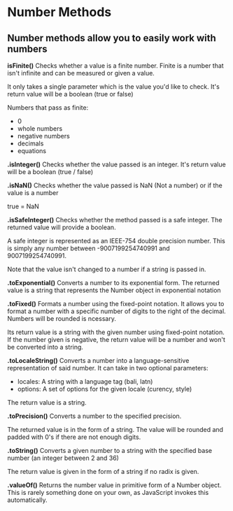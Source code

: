 # Number Methods

## Number methods allow you to easily work with numbers

**isFinite()**
Checks whether a value is a finite number.
Finite is a number that isn't infinite and can be measured or given a value.

It only takes a single parameter which is the value you'd like to check.
It's return value will be a boolean (true or false)

Numbers that pass as finite:
- 0
- whole numbers
- negative numbers
- decimals
- equations

**.isInteger()**
Checks whether the value passed is an integer.
It's return value will be a boolean (true / false)

**.isNaN()**
Checks whether the value passed is NaN (Not a number) or if the value is a number

true = NaN

**.isSafeInteger()**
Checks whether the method passed is a safe integer. The returned value will provide a boolean.

A safe integer is represented as an IEEE-754 double precision number. This is simply any number between -9007199254740991 and 9007199254740991.

Note that the value isn't changed to a number if a string is passed in.

**.toExponential()**
Converts a number to its exponential form. The returned value is a string that represents the Number object in exponential notation

**.toFixed()**
Formats a number using the fixed-point notation. It allows you to format a number with a specific number of digits to the right of the decimal. Numbers will be rounded is ncessary.

Its return value is a string with the given number using fixed-point notation. If the number given is negative, the return value will be a number and won't be converted into a string.

**.toLocaleString()**
Converts a number into a language-sensitive representation of said number.
It can take in two optional parameters:
- locales: A string with a language tag (bali, latn)
- options: A set of options for the given locale (curency, style)

The return value is a string.

**.toPrecision()**
Converts a number to the specified precision.

The returned value is in the form of a string. The value will be rounded and padded with 0's if there are not enough digits.

**.toString()**
Converts a given number to a string with the specified base number (an integer between 2 and 36)

The return value is given in the form of a string if no radix is given.

**.valueOf()**
Returns the number value in primitive form of a Number object.
This is rarely something done on your own, as JavaScript invokes this automatically.
